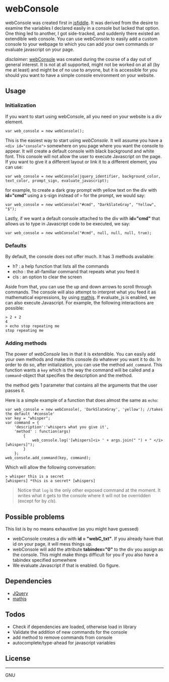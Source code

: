 # webConsole

webConsole was created first in [jsfiddle](jsfiddle.net). It was derived from the desire to examine the variables I declared easily in a console but lacked that option. One thing led to another, I got side-tracked, and suddenly there existed an extendible web console. You can use webConsole to easily add a custom console to your webpage to which you can add your own commands or evaluate javascript on your page. 

*disclaimer:* [webConsole](https://github.com/shoogervorst/webConsole) was created during the course of a day out of general interest. It is not at all supported, might not be worked on at all (by me at least) and might be of no use to anyone, but it is accessible for you should you want to have a simple console environment on your website.


## Usage
### Initialization
If you want to start using webConsole, all you need on your website is a div element.

```
var web_console = new webConsole();
```

This is the easiest way to start using *webConsole*. It will assume you have a `<div id="console">` somewhere on you page where you want the console to appear. It will create a default console with black background and white font. This console will not allow the user to execute Javascript on the page. If you want to give it a different layout or link it to a different element, you can use:

```
var web_console = new webConsole(jquery_identifier, background_color, text_color, prompt_sign, evaluate_javascript);
```
for example, to create a dark gray prompt with yellow text on the div with **id="cmd"** using a `$`-sign instead of `>` for the prompt, we would say:

```
var web_console = new webConsole("#cmd", "DarkSlateGray", "Yellow", "$");
```

Lastly, if we want a default console attached to the div with **id="cmd"** that allows us to type in Javascript code to be executed, we say:

```
var web_console = new webConsole("#cmd", null, null, null, true);
```

### Defaults
By default, the console does not offer much. It has 3 methods available:
* h? : a help function that lists all the commands
* echo : the all-familiar command that repeats what you feed it
* cls : an option to clear the screen

Aside from that, you can use the up and down arrows to scroll through commands. The console will also attempt to interpret what you feed it as mathematical expressions, by using [mathjs](http://mathjs.org/). If evaluate_js is enabled, we can also execute Javascript. For example, the following interactions are possible:

```
> 2 + 2
4
> echo stop repeating me
stop repeating me
```

### Adding methods
The power of *webConsole* lies in that it is extendible. You can easily add your own methods and make this console do whatever you want it to do. In order to do so, after initialization, you can use the method `add_command`. This function wants a `key` which is the way the command will be called and a `command`-object that specifies the description and the method.

the method gets 1 parameter that contains all the arguments that the user passes it.

Here is a simple example of a function that does almost the same as `echo`:

```
var web_console = new webConsole(, 'DarkSlateGray', 'yellow'); //takes the default '#console'
var key = "whisper";
var command = {
    'description':'whispers what you give it', 
    'method' : function(args)
        {
            web_console.log('[whispers]<i> ' + args.join(" ") + " </i>[whispers]");
        }
    };
web_console.add_command(key, command);
```

Which will allow the following conversation:

```
> whisper this is a secret
[whispers] *this is a secret* [whispers]
```

> Notice that `log` is the only other exposed command at the moment. It writes what it gets to the console where it will not be overridden (except for by *cls*). 

## Possible problems
This list is by no means exhaustive (as you might have guessed)

* webConsole creates a div with **id = "webC_txt"**. If you already have that id on your page, it will mess things up.
* webConsole will add the attribute **tabindex="0"** to the div you assign as the console. This might make things difficult for you if you also have a tabindex specified somewhere 
* We evaluate Javascript if that is enabled. Go figure.

## Dependencies

* [JQuery](jquery.com)
* [mathjs](mathjs.org)


## Todos

 - Check if dependencies are loaded, otherwise load in library
 - Validate the addition of new commands for the console
 - add method to remove commands from console
 - autocomplete/type-ahead for javascript variables

## License
----

GNU
